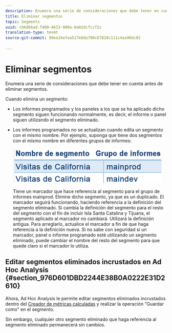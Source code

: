 ```yaml
---
description: Enumera una serie de consideraciones que debe tener en cuenta antes de eliminar segmentos.
title: Eliminar segmentos
topic: Segments
uuid: cb6db6ad-f400-4633-900a-8a02dcfccf2c
translation-type: tm+mt
source-git-commit: 99ee24efaa517e8da700c67818c111c4aa90dc02

---
```



# Eliminar segmentos

Enumera una serie de consideraciones que debe tener en cuenta antes de eliminar segmentos.

Cuando elimina un segmento:

* Los informes programados y los paneles a los que se ha aplicado dicho segmento siguen funcionando normalmente, es decir, el informe o panel siguen utilizando el segmento eliminado.
* Los informes programados no se actualizan cuando edita un segmento con el mismo nombre. Por ejemplo, suponga que tiene dos segmentos con el mismo nombre en diferentes grupos de informes:

   ![](assets/duplicate_seg_names.png)

   Tiene un marcador que hace referencia al segmento para el grupo de informes mainprod. Elimine dicho segmento, ya que es un duplicado. El marcador seguirá funcionando, haciendo referencia a la definición del segmento eliminado. Si cambia la definición del segmento para el resto del segmento con el fin de incluir Isla Santa Catalina y Tijuana, el segmento aplicado al marcador no cambiará. Utilizará la definición antigua. Para arreglarlo, actualice el marcador a fin de que haga referencia a la definición nueva. Si no sabe con seguridad si un marcador, panel o informe programado esté utilizando un segmento eliminado, puede cambiar el nombre del resto del segmento para que quede claro si el marcador lo utiliza.

## Editar segmentos eliminados incrustados en Ad Hoc Analysis {#section_976D601DBD2244E38B0A0222E31D2610}

Ahora, Ad Hoc Analysis le permite editar segmentos eliminados incrustados dentro del [Creador de métricas calculadas](https://marketing.adobe.com/resources/help/en_US/analytics/calcmetrics/) y realizar la operación "Guardar como" en el segmento.

Sin embargo, cualquier otro segmento eliminado que haga referencia al segmento eliminado permanecerá sin cambios.
